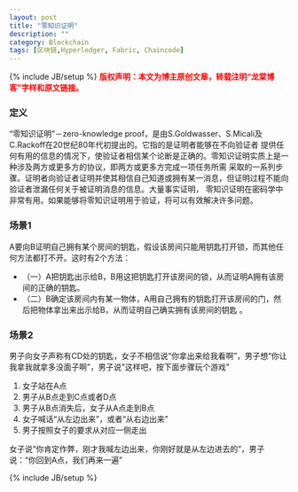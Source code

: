 ```yaml
---
layout: post
title: "零知识证明"
description: ""
category: Blockchain 
tags: [区块链,Hyperledger, Fabric, Chaincode]
---
```

{% include JB/setup %}
**<font color="red">版权声明：本文为博主原创文章，转载注明“龙棠博客”字样和原文链接。</font>**

### 定义
“零知识证明”－zero-knowledge proof，是由S.Goldwasser、S.Micali及C.Rackoff在20世纪80年代初提出的。它指的是证明者能够在不向验证者
提供任何有用的信息的情况下，使验证者相信某个论断是正确的。零知识证明实质上是一种涉及两方或更多方的协议，即两方或更多方完成一项任务所需
采取的一系列步骤。证明者向验证者证明并使其相信自己知道或拥有某一消息，但证明过程不能向验证者泄漏任何关于被证明消息的信息。大量事实证明，
零知识证明在密码学中非常有用。如果能够将零知识证明用于验证，将可以有效解决许多问题。

### 场景1
A要向B证明自己拥有某个房间的钥匙，假设该房间只能用钥匙打开锁，而其他任何方法都打不开。这时有2个方法：
- （一）A把钥匙出示给B，B用这把钥匙打开该房间的锁，从而证明A拥有该房间的正确的钥匙。
- （二）B确定该房间内有某一物体，A用自己拥有的钥匙打开该房间的门，然后把物体拿出来出示给B，从而证明自己确实拥有该房间的钥匙 。

### 场景2
男子向女子声称有CD处的钥匙，女子不相信说“你拿出来给我看啊”，男子想“你让我拿我就拿多没面子啊”，男子说"这样吧，按下面步骤玩个游戏"
1. 女子站在A点
2. 男子从B点走到C点或者D点
3. 男子从B点消失后，女子从A点走到B点
4. 女子喊话“从左边出来”，或者“从右边出来”
5. 男子按照女子的要求从对应一侧走出

女子说“你肯定作弊，刚才我喊左边出来，你刚好就是从左边进去的”，男子说：“你回到A点，我们再来一遍”

{% include JB/setup %}


